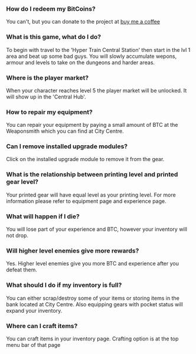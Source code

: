 ### How do I redeem my BitCoins?
You can't, but you can donate to the project at [buy me a coffee](https://www.buymeacoffee.com/cybercodeonline)

### What is this game, what do I do?
To begin with travel to the 'Hyper Train Central Station' then start in the lvl 1 area and beat up some bad guys. You will slowly accumulate wepons, armour and levels to take on the dungeons and harder areas.

### Where is the player market?
When your character reaches level 5 the player market will be unlocked. It will show up in the 'Central Hub'. 

### How to repair my equipment?
You can repair your equipment by paying a small amount of BTC at the Weaponsmith which you can find at City Centre.

### Can I remove installed upgrade modules?
Click on the installed upgrade module to remove it from the gear.

### What is the relationship between printing level and printed gear level?
Your printed gear will have equal level as your printing level. For more information please refer to equipment page and experience page.

### What will happen if I die?
You will lose part of your experience and BTC, however your inventory will not drop.

### Will higher level enemies give more rewards?
Yes. Higher level enemies give you more BTC and experience after you defeat them.

### What should I do if my inventory is full?
You can either scrap/destroy some of your items or storing items in the bank located at City Centre. Also equipping gears with pocket status will expand your inventory.

### Where can I craft items?
You can craft items in your inventory page. Crafting option is at the top menu bar of that page
